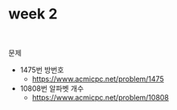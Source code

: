 # week 2



<br/>

문제

- 1475번 방번호
  - https://www.acmicpc.net/problem/1475
- 10808번 알파벳 개수
  - https://www.acmicpc.net/problem/10808



<br/>

